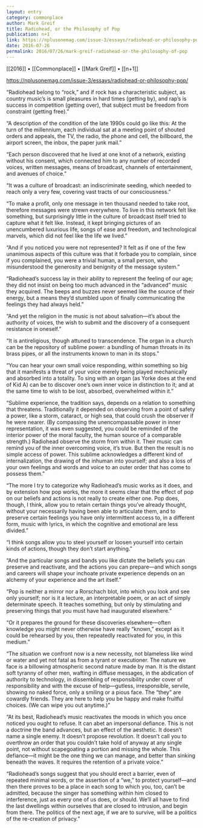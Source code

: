 ```yaml
---
layout: entry
category: commonplace
author: Mark Greif
title: Radiohead, or the Philosophy of Pop
publication: n+1
link: https://nplusonemag.com/issue-3/essays/radiohead-or-philosophy-pop/
date: 2016-07-26
permalink: 2016/07/26/mark-greif-radiohead-or-the-philosophy-of-pop
---
```


[[2016]] • [[Commonplace]] • [[Mark Greif]] • [[n+1]]

https://nplusonemag.com/issue-3/essays/radiohead-or-philosophy-pop/

“Radiohead belong to “rock,” and if rock has a characteristic subject, as country music’s is small pleasures in hard times (getting by), and rap’s is success in competition (getting over), that subject must be freedom from constraint (getting free).”

“A description of the condition of the late 1990s could go like this: At the turn of the millennium, each individual sat at a meeting point of shouted orders and appeals, the TV, the radio, the phone and cell, the billboard, the airport screen, the inbox, the paper junk mail.”

“Each person discovered that he lived at one knot of a network, existing without his consent, which connected him to any number of recorded voices, written messages, means of broadcast, channels of entertainment, and avenues of choice.”

“It was a culture of broadcast: an indiscriminate seeding, which needed to reach only a very few, covering vast tracts of our consciousness.”

“To make a profit, only one message in ten thousand needed to take root, therefore messages were strewn everywhere. To live in this network felt like something, but surprisingly little in the culture of broadcast itself tried to capture what it felt like. Instead, it kept bringing pictures of an unencumbered luxurious life, songs of ease and freedom, and technological marvels, which did not feel like the life we lived.”

“And if you noticed you were not represented? It felt as if one of the few unanimous aspects of this culture was that it forbade you to complain, since if you complained, you were a trivial human, a small person, who misunderstood the generosity and benignity of the message system.”

“Radiohead’s success lay in their ability to represent the feeling of our age; they did not insist on being too much advanced in the “advanced” music they acquired. The beeps and buzzes never seemed like the source of their energy, but a means they’d stumbled upon of finally communicating the feelings they had always held.”

“And yet the religion in the music is not about salvation—it’s about the authority of voices, the wish to submit and the discovery of a consequent resistance in oneself.”

“It is antireligious, though attuned to transcendence. The organ in a church can be the repository of sublime power: a bundling of human throats in its brass pipes, or all the instruments known to man in its stops.”

“You can hear your own small voice responding, within something so big that it manifests a threat of your voice merely being played mechanically and absorbed into a totality. To sing with an organ (as Yorke does at the end of Kid A) can be to discover one’s own inner voice in distinction to it; and at the same time to wish to be lost, absorbed, overwhelmed within it.”

“Sublime experience, the tradition says, depends on a relation to something that threatens. Traditionally it depended on observing from a point of safety a power, like a storm, cataract, or high sea, that could crush the observer if he were nearer. (By compassing the unencompassable power in inner representation, it was even suggested, you could be reminded of the interior power of the moral faculty, the human source of a comparable strength.) Radiohead observe the storm from within it. Their music can remind you of the inner overcoming voice, it’s true. But then the result is no simple access of power. This sublime acknowledges a different kind of internalization, the drawing of the inhuman into yourself; and also a loss of your own feelings and words and voice to an outer order that has come to possess them.”

“The more I try to categorize why Radiohead’s music works as it does, and by extension how pop works, the more it seems clear that the effect of pop on our beliefs and actions is not really to create either one. Pop does, though, I think, allow you to retain certain things you’ve already thought, without your necessarily having been able to articulate them, and to preserve certain feelings you have only intermittent access to, in a different form, music with lyrics, in which the cognitive and emotional are less divided.”

“I think songs allow you to steel yourself or loosen yourself into certain kinds of actions, though they don’t start anything.”

“And the particular songs and bands you like dictate the beliefs you can preserve and reactivate, and the actions you can prepare—and which songs and careers will shape your inchoate private experience depends on an alchemy of your experience and the art itself.”

“Pop is neither a mirror nor a Rorschach blot, into which you look and see only yourself; nor is it a lecture, an interpretable poem, or an act of simply determinate speech. It teaches something, but only by stimulating and preserving things that you must have had inaugurated elsewhere.”

“Or it prepares the ground for these discoveries elsewhere—often knowledge you might never otherwise have really “known,” except as it could be rehearsed by you, then repeatedly reactivated for you, in this medium.”

“The situation we confront now is a new necessity, not blameless like wind or water and yet not fatal as from a tyrant or executioner. The nature we face is a billowing atmospheric second nature made by man. It is the distant soft tyranny of other men, wafting in diffuse messages, in the abdication of authority to technology, in dissembling of responsibility under cover of responsibility and with the excuse of help—gutless, irresponsible, servile, showing no naked force, only a smiling or a pious face. The “they” are cowardly friends. They are here to help you be happy and make fruitful choices. (We can wipe you out anytime.)”

“At its best, Radiohead’s music reactivates the moods in which you once noticed you ought to refuse. It can abet an impersonal defiance. This is not a doctrine the band advances, but an effect of the aesthetic. It doesn’t name a single enemy. It doesn’t propose revolution. It doesn’t call you to overthrow an order that you couldn’t take hold of anyway at any single point, not without scapegoating a portion and missing the whole. This defiance—it might be the one thing we can manage, and better than sinking beneath the waves. It requires the retention of a private voice.”

“Radiohead’s songs suggest that you should erect a barrier, even of repeated minimal words, or the assertion of a “we,” to protect yourself—and then there proves to be a place in each song to which you, too, can’t be admitted, because the singer has something within him closed to interference, just as every one of us does, or should. We’ll all have to find the last dwellings within ourselves that are closed to intrusion, and begin from there. The politics of the next age, if we are to survive, will be a politics of the re-creation of privacy.”
